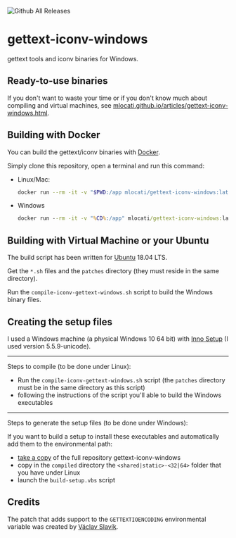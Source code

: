 ![Github All Releases](https://img.shields.io/github/downloads/mlocati/gettext-iconv-windows/total.svg?style=flat-square)

# gettext-iconv-windows

gettext tools and iconv binaries for Windows.


## Ready-to-use binaries

If you don't want to waste your time or if you don't know much about compiling and virtual machines, see [mlocati.github.io/articles/gettext-iconv-windows.html](http://mlocati.github.io/articles/gettext-iconv-windows.html).


## Building with Docker

You can build the gettext/iconv binaries with [Docker](https://www.docker.com/).

Simply clone this repository, open a terminal and run this command:

- Linux/Mac:
    ```sh
    docker run --rm -it -v "$PWD:/app mlocati/gettext-iconv-windows:latest" /app/compile-iconv-gettext-windows.sh
    ```
- Windows
    ```bat
    docker run --rm -it -v "%CD%:/app" mlocati/gettext-iconv-windows:latest /app/compile-iconv-gettext-windows.sh
    ```

## Building with Virtual Machine or your Ubuntu

The build script has been written for [Ubuntu](http://www.ubuntu.com/) 18.04 LTS.

Get the `*.sh` files and the `patches` directory (they must reside in the same directory).

Run the `compile-iconv-gettext-windows.sh` script to build the Windows binary files.


## Creating the setup files

I used a Windows machine (a physical Windows 10 64 bit) with [Inno Setup](http://www.jrsoftware.org/isinfo.php) (I used version 5.5.9-unicode).

---

Steps to compile (to be done under Linux):
- Run the `compile-iconv-gettext-windows.sh` script (the `patches` directory must be in the same directory as this script)
- following the instructions of the script you'll able to build the Windows executables

---

Steps to generate the setup files (to be done under Windows):

If you want to build a setup to install these executables and automatically add them to the environmental path:
- [take a copy](https://github.com/mlocati/gettext-iconv-windows/archive/master.zip) of the full repository gettext-iconv-windows
- copy in the `compiled` directory the `<shared|static>-<32|64>` folder that you have under Linux
- launch the `build-setup.vbs` script


## Credits

The patch that adds support to the `GETTEXTIOENCODING` environmental variable was created by [Václav Slavík](https://github.com/vslavik/).
